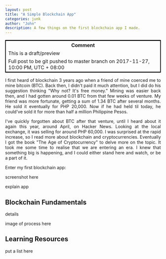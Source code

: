 ```yaml
---
layout: post
title: "A Simple Blockchain App"
categories: junk
author: "John"
description: A few things on the first blockchain app I made.
---
```

<table style="border:2px solid black;" width="75%" align="center">	
<tr>
  <th>Comment</th>
</tr>
<tr>
  <td>This is a draft/preview</td>
</tr>
<tr>
  <td>Full post to be git pushed to master branch on 2017-11-27, 10:00 PM, UTC + 08:00</td>
</tr>
</table>

<p align="justify">I first heard of blockchain 3 years ago when a friend of mine coerced me to mine bitcoin (BTC). Back then, I didn't paid it much attention, but I did do his suggestion thinking "Why not? It's free money." Mining was easier back then, and I had gotten around 0.01 BTC from that few weeks of venture. My friend was more fortunate, getting a sum of 1.34 BTC after several months. He sold it eventually for PHP 20,000. Now if he had held til today, he could've sold it for more than half a million Philippine Pesos.</p>

<p align="justify">I've quickly forgotten about BTC after that venture, until I heard about it again this year, around April, on Hacker News. Looking at the local exchange, it was selling for around PHP 60,000. I was surprised at the rapid increase, so I read more about blockchain and cryptocurrencies. Eventually I got the book "The Age of Cryptocurrency" to delve more on the topic. It took me some time to realise that we are entering an era. I knew that something big is happening, and I could either stand here and watch, or be a part of it.</p>

<p align="justify">Enter my first blockchain app:</p>
<!-- more -->  
<p align="justify">screenshot here</p>
<p align="justify">explain app</p>
<h2>Blockchain Fundamentals</h2>
<p align="justify">details</p>
<p align="justify">image of process here</p>
<h2>Learning Resources</h2>
<p align="justify">put a list here</p>
